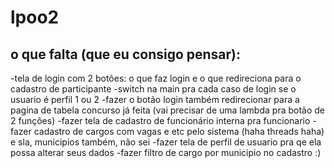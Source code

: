 # lpoo2

## o que falta (que eu consigo pensar):

-tela de login com 2 botões: o que faz login e o que redireciona para o cadastro de participante
-switch na main pra cada caso de login se o usuario é perfil 1 ou 2
-fazer o botão login também redirecionar para a pagina de tabela concurso já feita (vai precisar de uma lambda pra botão de 2 funções)
-fazer tela de cadastro de funcionário interna pra funcionario
-fazer cadastro de cargos com vagas e etc pelo sistema (haha threads haha) e sla, municipios também, não sei
-fazer tela de perfil de usuario pra qe ela possa alterar seus dados
-fazer filtro de cargo por municipio no cadastro :)
